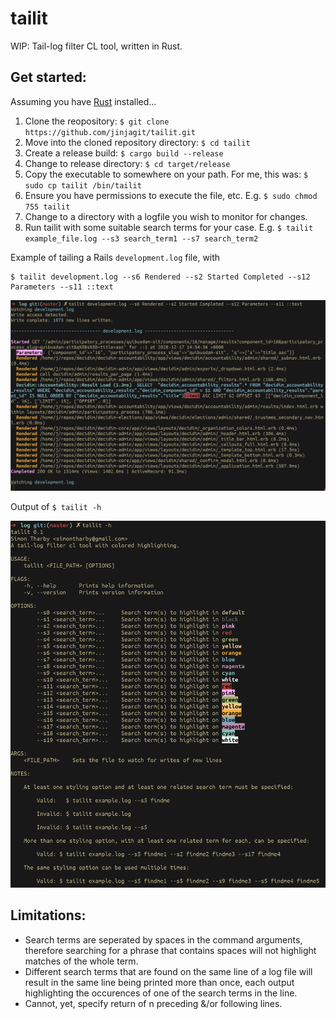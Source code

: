 # tailit
WIP: Tail-log filter CL tool, written in Rust.

## Get started:
Assuming you have [Rust](https://www.rust-lang.org/tools/install) installed...
1. Clone the reopository: `$ git clone https://github.com/jinjagit/tailit.git`
2. Move into the cloned repository directory: `$ cd tailit`
3. Create a release build: `$ cargo build --release`
4. Change to release directory: `$ cd target/release`
5. Copy the executable to somewhere on your path. For me, this was: `$ sudo cp tailit /bin/tailit`
6. Ensure you have permissions to execute the file, etc. E.g. `$ sudo chmod 755 tailit`
7. Change to a directory with a logfile you wish to monitor for changes.
8. Run tailit with some suitable search terms for your case. E.g. `$ tailit example_file.log --s3 search_term1 --s7 search_term2`

Example of tailing a Rails `development.log` file, with
```
$ tailit development.log --s6 Rendered --s2 Started Completed --s12 Parameters --s11 ::text
```
![example](img/tailit.png)


Output of `$ tailit -h`

![help](img/help_text.png)

## Limitations:

  * Search terms are seperated by spaces in the command arguments, therefore searching for a phrase that contains spaces will not highlight matches of the whole term.
  * Different search terms that are found on the same line of a log file will result in the same line being printed more than once, each output highlighting the occurences of one of the search terms in the line.
  * Cannot, yet, specify return of n preceding &/or following lines.
